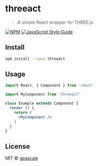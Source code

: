 # threeact

> A simple React wrapper for THREE.js

[![NPM](https://img.shields.io/npm/v/threeact.svg)](https://www.npmjs.com/package/threeact) [![JavaScript Style Guide](https://img.shields.io/badge/code_style-standard-brightgreen.svg)](https://standardjs.com)

## Install

```bash
npm install --save threeact
```

## Usage

```jsx
import React, { Component } from 'react'

import MyComponent from 'threeact'

class Example extends Component {
  render () {
    return (
      <MyComponent />
    )
  }
}
```

## License

MIT © [gpascale](https://github.com/gpascale)
